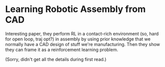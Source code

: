 # Learning Robotic Assembly from CAD

Interesting paper, they perform RL in a contact-rich environment (so, hard for
open loop, traj opt?) in assembly by using prior knowledge that we normally have
a CAD design of stuff we're manufacturing. Then they show they can frame it as a
reinforcement learning problem.

(Sorry, didn't get all the details during first read.)
